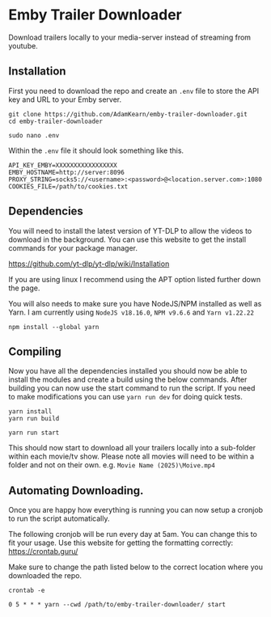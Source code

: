 # Emby Trailer Downloader
Download trailers locally to your media-server instead of streaming from youtube.

## Installation
First you need to download the repo and create an `.env` file to store the API key and URL to your Emby server.

```
git clone https://github.com/AdamKearn/emby-trailer-downloader.git
cd emby-trailer-downloader

sudo nano .env
```

Within the `.env` file it should look something like this.

```env
API_KEY_EMBY=XXXXXXXXXXXXXXXXX
EMBY_HOSTNAME=http://server:8096
PROXY_STRING=socks5://<username>:<password>@<location.server.com>:1080
COOKIES_FILE=/path/to/cookies.txt
```

## Dependencies
You will need to install the latest version of YT-DLP to allow the videos to download in the background.
You can use this website to get the install commands for your package manager.

https://github.com/yt-dlp/yt-dlp/wiki/Installation

If you are using linux I recommend using the APT option listed further down the page.

You will also needs to make sure you have NodeJS/NPM installed as well as Yarn.
I am currently using `NodeJS v18.16.0`, `NPM v9.6.6` and `Yarn v1.22.22`

```
npm install --global yarn
```

## Compiling
Now you have all the dependencies installed you should now be able to install the modules and create a build using the below commands.
After building you can now use the start command to run the script.  If you need to make modifications you can use `yarn run dev` for doing quick tests.

```
yarn install
yarn run build

yarn run start
```

This should now start to download all your trailers locally into a sub-folder within each movie/tv show.
Please note all movies will need to be within a folder and not on their own. e.g. `Movie Name (2025)\Moive.mp4`

## Automating Downloading.
Once you are happy how everything is running you can now setup a cronjob to run the script automatically.

The following cronjob will be run every day at 5am.  You can change this to fit your usage. Use this website for getting the formatting correctly: https://crontab.guru/

Make sure to change the path listed below to the correct location where you downloaded the repo.
```
crontab -e

0 5 * * * yarn --cwd /path/to/emby-trailer-downloader/ start
```
